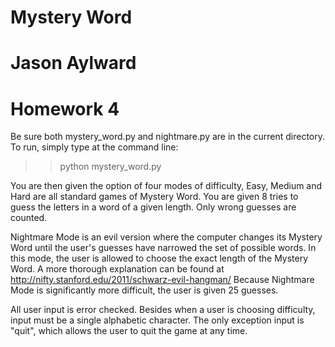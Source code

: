# Mystery Word

# Jason Aylward
# Homework 4

Be sure both mystery_word.py and nightmare.py are in the current directory.
To run, simply type at the command line:

>>python mystery_word.py

You are then given the option of four modes of difficulty,
Easy, Medium and Hard are all standard games of Mystery Word.
You are given 8 tries to guess the letters in a word of a given length.
Only wrong guesses are counted.

Nightmare Mode is an evil version where the computer changes its Mystery Word
until the user's guesses have narrowed the set of possible words.  In this mode,
the user is allowed to choose the exact length of the Mystery Word.
A more thorough explanation can be found at
http://nifty.stanford.edu/2011/schwarz-evil-hangman/
Because Nightmare Mode is significantly more difficult, the user is given
25 guesses.

All user input is error checked.  Besides when a user is choosing difficulty,
input must be a single alphabetic character. The only exception input is "quit",
which allows the user to quit the game at any time.
